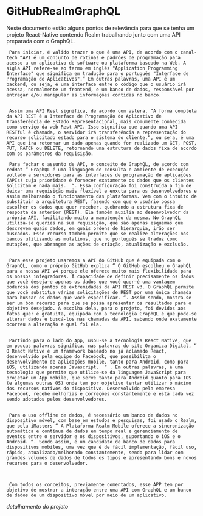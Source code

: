 # GitHubRealmGraphQL

 Neste documento estão alguns pontos de relevância para que se tenha um projeto React-Native contendo Realm trabalhando junto com uma API preparada com o GraphQL. 

 

     Para iniciar, é valido trazer o que é uma API, de acordo com o canal-tech “API é um conjunto de rotinas e padrões de programação para acesso a um aplicativo de software ou plataforma baseado na Web. A sigla API refere-se ao termo em inglês "Application Programming Interface" que significa em tradução para o português "Interface de Programação de Aplicativos".“ Em outras palavras, uma API é um backend, ou seja, é uma interface entre o código que o usuário irá acessa, normalmente um frontend, e um banco de dados, responsável por entregar e/ou manipular as informações contidas no banco.


     Assim uma API Rest significa, de acordo com astera, “A forma completa da API REST é a Interface de Programação do Aplicativo de Transferência de Estado Representacional, mais comumente conhecida como serviço da web Rest API. Isso significa que quando uma API RESTful é chamada, o servidor irá transferência a representação do recurso solicitado estado para o sistema do cliente.“, ou seja, é uma API que ira retornar um dado apenas quando for realizado um GET, POST, PUT, PATCH ou DELETE, retornando uma estrutura de dados fixa de acordo com os parâmetros da requisição.

     Para fechar o assunto de API, o conceito de GraphQL, de acordo com redHat “ GraphQL é uma linguagem de consulta e ambiente de execução voltado a servidores para as interfaces de programação de aplicações (APIs) cuja prioridade é fornecer exatamente os dados que os clientes solicitam e nada mais.  “. Essa configuração foi construída a fim de deixar uma requisição mais flexível e enxuta para os desenvolvedores e assim melhorando o funcionamento das plataformas. Vem com o intuito de substituir a arquitetura REST, fazendo com que o usuário possa escolher os dados que quer receber, quebrando a estrutura fixa de resposta da anterior (REST). Ela também auxilia ao desenvolvedor da própria API, facilitando muito a manutenção da mesma. No GraphQL utiliza-se queries na sua requisição, que são apenas esquemas que descrevem quais dados, em quais ordens de hierarquia, irão ser buscados. Esse recurso também permite que se realize alterações nos bancos utilizando as mutations, que no português se traduz como mutações, que abrangem as ações de criação, atualização e exclusão.


     Para esse projeto usaremos a API do GitHub que é equipada com o GraphQL, como o próprio GitHub explica “ O GitHub escolheu o GraphQL para a nossa API v4 porque ele oferece muito mais flexibilidade para os nossos integradores. A capacidade de definir precisamente os dados que você deseja—e apenas os dados que você quer—é uma vantagem poderosa dos pontos de extremidades da API REST v3. O GraphQL permite que você substitua várias solicitações de REST por uma única chamada para buscar os dados que você especificar. “. Assim sendo, mostra-se ser um bom recurso para que se possa apresentar os resultados para o objetivo desejado. A escolha dela, para o projeto, foi devidos aos fatos que: é gratuita, equipada com a tecnologia GraphQL e que pode-se alterar dados e buscá-los nas chamadas da API, sabendo onde exatamente ocorreu a alteração e qual foi ela.


     Partindo para o lado do App, usou-se a tecnologia React Native, que em poucas palavras significa, nas palavras do site Organica Digital, “ O React Native é um framework baseado no já aclamado React, desenvolvido pela equipe do Facebook, que possibilita o desenvolvimento de aplicações mobile, tanto para Android, como para iOS, utilizando apenas Javascript.  “ . Em outras palavras, é uma tecnologia que permite que utilize-se da linguagem JavaScript para projetar um App mobile, que serve tanto para Android quanto para IOS (e algumas outras OS) onde tem por objetivo tentar utilizar o máximo dos recursos nativos do dispositivo. Desenvolvido pela empresa Facebook, recebe melhorias e correções constantemente e está cada vez sendo adotados pelos desenvolvedores.


     Para o uso offline de dados, é necessário um banco de dados no dispositivo móvel, com base em estudos e pesquisas, foi usado o Realm, que pela iMasters “ A Plataforma Realm Mobile oferece a sincronização automática e contínua de dados em tempo real e gerenciamento de eventos entre o servidor e os dispositivos, suportando o iOS e o Android. “. Sendo assim, é um candidato de banco de dados para dispositivos mobiles, uma vez que é de fácil implementação, fácil uso, rápido, atualizado/melhorado constantemente, sendo para lidar com grandes volumes de dados de todos os tipos e apresentando bons e novos recursos para o desenvolvedor.

 

     Com todos os conceitos, previamente comentados, esse APP tem por objetivo de mostrar a interação entre uma API com GraphQL e um banco de dados de um dispositivo móvel por meio de um aplicativo.

*detalhamento do projeto*
